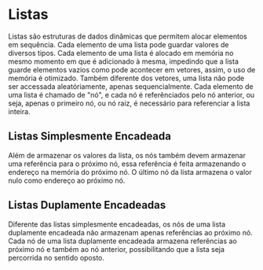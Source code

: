 # Listas

  Listas são estruturas de dados dinâmicas que permitem alocar elementos em sequência. Cada elemento de uma lista pode guardar valores de diversos tipos. Cada elemento de uma lista é alocado em memória no mesmo momento em que é adicionado à mesma, impedindo que a lista guarde elementos vazios como pode acontecer em vetores, assim, o uso de memória é otimizado. Também diferente dos vetores, uma lista não pode ser accessada aleatóriamente, apenas sequencialmente.
  Cada elemento de uma lista é chamado de "nó", e cada nó é referênciados pelo nó anterior, ou seja, apenas o primeiro nó, ou nó raiz, é necessário para referenciar a lista inteira.

## Listas Simplesmente Encadeada

  Além de armazenar os valores da lista, os nós também devem armazenar uma referência para o próximo nó, essa referência é feita armazenando o endereço na memória do próximo nó. O último nó da lista armazena o valor nulo como endereço ao próximo nó.
  
## Listas Duplamente Encadeadas

  Diferente das listas simplesmente encadeadas, os nós de uma lista duplamente encadeada não armazenam apenas referências ao próximo nó. Cada nó de uma lista duplamente encadeada armazena referências ao próximo nó e também ao nó anterior, possibilitando que a lista seja percorrida no sentido oposto.
